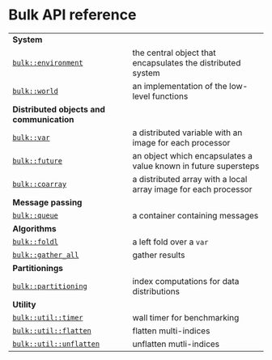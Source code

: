 Bulk API reference
==================

|                                                |                                                                 |
|------------------------------------------------|-----------------------------------------------------------------|
| **System**                                     |                                                                 |
| [`bulk::environment`](environment.md)          | the central object that encapsulates the distributed system     |
| [`bulk::world`](world.md)                      | an implementation of the low-level functions                    |
| **Distributed objects and communication**      |                                                                 |
| [`bulk::var`](var.md)                          | a distributed variable with an image for each processor         |
| [`bulk::future`](future.md)                    | an object which encapsulates a value known in future supersteps |
| [`bulk::coarray`](coarray.md)                  | a distributed array with a local array image for each processor |
| **Message passing**                            |                                                                 |
| [`bulk::queue`](queue.md)                 	 | a container containing messages                                 |
| **Algorithms**                                 |                                                                 |
| [`bulk::foldl`](foldl.md)                      | a left fold over a `var`                                        |
| [`bulk::gather_all`](gather_all.md)            | gather results                                                  |
| **Partitionings**                              |                                                                 |
| [`bulk::partitioning`](partitioning.md)        | index computations for data distributions |
| **Utility**                                    |                                                                 |
| [`bulk::util::timer`](timer.md)                | wall timer for benchmarking                                     |
| [`bulk::util::flatten`](flatten.md)            | flatten multi-indices                                           |
| [`bulk::util::unflatten`](unflatten.md)        | unflatten mutli-indices                                         |
